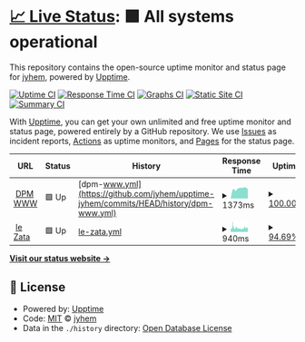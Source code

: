 # [📈 Live Status](https://demo.upptime.js.org): <!--live status--> **🟩 All systems operational**

This repository contains the open-source uptime monitor and status page for [jyhem](https://demo.upptime.js.org), powered by [Upptime](https://github.com/upptime/upptime).

[![Uptime CI](https://github.com/jyhem/upptime-jyhem/workflows/Uptime%20CI/badge.svg)](https://github.com/jyhem/upptime-jyhem/actions?query=workflow%3A%22Uptime+CI%22)
[![Response Time CI](https://github.com/jyhem/upptime-jyhem/workflows/Response%20Time%20CI/badge.svg)](https://github.com/jyhem/upptime-jyhem/actions?query=workflow%3A%22Response+Time+CI%22)
[![Graphs CI](https://github.com/jyhem/upptime-jyhem/workflows/Graphs%20CI/badge.svg)](https://github.com/jyhem/upptime-jyhem/actions?query=workflow%3A%22Graphs+CI%22)
[![Static Site CI](https://github.com/jyhem/upptime-jyhem/workflows/Static%20Site%20CI/badge.svg)](https://github.com/jyhem/upptime-jyhem/actions?query=workflow%3A%22Static+Site+CI%22)
[![Summary CI](https://github.com/jyhem/upptime-jyhem/workflows/Summary%20CI/badge.svg)](https://github.com/jyhem/upptime-jyhem/actions?query=workflow%3A%22Summary+CI%22)

With [Upptime](https://upptime.js.org), you can get your own unlimited and free uptime monitor and status page, powered entirely by a GitHub repository. We use [Issues](https://github.com/jyhem/upptime-jyhem/issues) as incident reports, [Actions](https://github.com/jyhem/upptime-jyhem/actions) as uptime monitors, and [Pages](https://demo.upptime.js.org) for the status page.

<!--start: status pages-->
<!-- This summary is generated by Upptime (https://github.com/upptime/upptime) -->
<!-- Do not edit this manually, your changes will be overwritten -->
<!-- prettier-ignore -->
| URL | Status | History | Response Time | Uptime |
| --- | ------ | ------- | ------------- | ------ |
| <img alt="" src="https://icons.duckduckgo.com/ip3/dpm.univ-grenoble-alpes.fr.ico" height="13"> [DPM WWW](https://dpm.univ-grenoble-alpes.fr) | 🟩 Up | [dpm-www.yml](https://github.com/jyhem/upptime-jyhem/commits/HEAD/history/dpm-www.yml) | <details><summary><img alt="Response time graph" src="./graphs/dpm-www/response-time-week.png" height="20"> 1373ms</summary><br><a href="https://jyhem.github.io/upptime-jyhem/history/dpm-www"><img alt="Response time 1194" src="https://img.shields.io/endpoint?url=https%3A%2F%2Fraw.githubusercontent.com%2Fjyhem%2Fupptime-jyhem%2FHEAD%2Fapi%2Fdpm-www%2Fresponse-time.json"></a><br><a href="https://jyhem.github.io/upptime-jyhem/history/dpm-www"><img alt="24-hour response time 1300" src="https://img.shields.io/endpoint?url=https%3A%2F%2Fraw.githubusercontent.com%2Fjyhem%2Fupptime-jyhem%2FHEAD%2Fapi%2Fdpm-www%2Fresponse-time-day.json"></a><br><a href="https://jyhem.github.io/upptime-jyhem/history/dpm-www"><img alt="7-day response time 1373" src="https://img.shields.io/endpoint?url=https%3A%2F%2Fraw.githubusercontent.com%2Fjyhem%2Fupptime-jyhem%2FHEAD%2Fapi%2Fdpm-www%2Fresponse-time-week.json"></a><br><a href="https://jyhem.github.io/upptime-jyhem/history/dpm-www"><img alt="30-day response time 1292" src="https://img.shields.io/endpoint?url=https%3A%2F%2Fraw.githubusercontent.com%2Fjyhem%2Fupptime-jyhem%2FHEAD%2Fapi%2Fdpm-www%2Fresponse-time-month.json"></a><br><a href="https://jyhem.github.io/upptime-jyhem/history/dpm-www"><img alt="1-year response time 1203" src="https://img.shields.io/endpoint?url=https%3A%2F%2Fraw.githubusercontent.com%2Fjyhem%2Fupptime-jyhem%2FHEAD%2Fapi%2Fdpm-www%2Fresponse-time-year.json"></a></details> | <details><summary><a href="https://jyhem.github.io/upptime-jyhem/history/dpm-www">100.00%</a></summary><a href="https://jyhem.github.io/upptime-jyhem/history/dpm-www"><img alt="All-time uptime 99.92%" src="https://img.shields.io/endpoint?url=https%3A%2F%2Fraw.githubusercontent.com%2Fjyhem%2Fupptime-jyhem%2FHEAD%2Fapi%2Fdpm-www%2Fuptime.json"></a><br><a href="https://jyhem.github.io/upptime-jyhem/history/dpm-www"><img alt="24-hour uptime 100.00%" src="https://img.shields.io/endpoint?url=https%3A%2F%2Fraw.githubusercontent.com%2Fjyhem%2Fupptime-jyhem%2FHEAD%2Fapi%2Fdpm-www%2Fuptime-day.json"></a><br><a href="https://jyhem.github.io/upptime-jyhem/history/dpm-www"><img alt="7-day uptime 100.00%" src="https://img.shields.io/endpoint?url=https%3A%2F%2Fraw.githubusercontent.com%2Fjyhem%2Fupptime-jyhem%2FHEAD%2Fapi%2Fdpm-www%2Fuptime-week.json"></a><br><a href="https://jyhem.github.io/upptime-jyhem/history/dpm-www"><img alt="30-day uptime 99.90%" src="https://img.shields.io/endpoint?url=https%3A%2F%2Fraw.githubusercontent.com%2Fjyhem%2Fupptime-jyhem%2FHEAD%2Fapi%2Fdpm-www%2Fuptime-month.json"></a><br><a href="https://jyhem.github.io/upptime-jyhem/history/dpm-www"><img alt="1-year uptime 99.88%" src="https://img.shields.io/endpoint?url=https%3A%2F%2Fraw.githubusercontent.com%2Fjyhem%2Fupptime-jyhem%2FHEAD%2Fapi%2Fdpm-www%2Fuptime-year.json"></a></details>
| <img alt="" src="https://icons.duckduckgo.com/ip3/zata.free.fr.ico" height="13"> [le Zata](http://zata.free.fr) | 🟩 Up | [le-zata.yml](https://github.com/jyhem/upptime-jyhem/commits/HEAD/history/le-zata.yml) | <details><summary><img alt="Response time graph" src="./graphs/le-zata/response-time-week.png" height="20"> 940ms</summary><br><a href="https://jyhem.github.io/upptime-jyhem/history/le-zata"><img alt="Response time 973" src="https://img.shields.io/endpoint?url=https%3A%2F%2Fraw.githubusercontent.com%2Fjyhem%2Fupptime-jyhem%2FHEAD%2Fapi%2Fle-zata%2Fresponse-time.json"></a><br><a href="https://jyhem.github.io/upptime-jyhem/history/le-zata"><img alt="24-hour response time 983" src="https://img.shields.io/endpoint?url=https%3A%2F%2Fraw.githubusercontent.com%2Fjyhem%2Fupptime-jyhem%2FHEAD%2Fapi%2Fle-zata%2Fresponse-time-day.json"></a><br><a href="https://jyhem.github.io/upptime-jyhem/history/le-zata"><img alt="7-day response time 940" src="https://img.shields.io/endpoint?url=https%3A%2F%2Fraw.githubusercontent.com%2Fjyhem%2Fupptime-jyhem%2FHEAD%2Fapi%2Fle-zata%2Fresponse-time-week.json"></a><br><a href="https://jyhem.github.io/upptime-jyhem/history/le-zata"><img alt="30-day response time 906" src="https://img.shields.io/endpoint?url=https%3A%2F%2Fraw.githubusercontent.com%2Fjyhem%2Fupptime-jyhem%2FHEAD%2Fapi%2Fle-zata%2Fresponse-time-month.json"></a><br><a href="https://jyhem.github.io/upptime-jyhem/history/le-zata"><img alt="1-year response time 985" src="https://img.shields.io/endpoint?url=https%3A%2F%2Fraw.githubusercontent.com%2Fjyhem%2Fupptime-jyhem%2FHEAD%2Fapi%2Fle-zata%2Fresponse-time-year.json"></a></details> | <details><summary><a href="https://jyhem.github.io/upptime-jyhem/history/le-zata">94.69%</a></summary><a href="https://jyhem.github.io/upptime-jyhem/history/le-zata"><img alt="All-time uptime 99.85%" src="https://img.shields.io/endpoint?url=https%3A%2F%2Fraw.githubusercontent.com%2Fjyhem%2Fupptime-jyhem%2FHEAD%2Fapi%2Fle-zata%2Fuptime.json"></a><br><a href="https://jyhem.github.io/upptime-jyhem/history/le-zata"><img alt="24-hour uptime 88.98%" src="https://img.shields.io/endpoint?url=https%3A%2F%2Fraw.githubusercontent.com%2Fjyhem%2Fupptime-jyhem%2FHEAD%2Fapi%2Fle-zata%2Fuptime-day.json"></a><br><a href="https://jyhem.github.io/upptime-jyhem/history/le-zata"><img alt="7-day uptime 94.69%" src="https://img.shields.io/endpoint?url=https%3A%2F%2Fraw.githubusercontent.com%2Fjyhem%2Fupptime-jyhem%2FHEAD%2Fapi%2Fle-zata%2Fuptime-week.json"></a><br><a href="https://jyhem.github.io/upptime-jyhem/history/le-zata"><img alt="30-day uptime 95.05%" src="https://img.shields.io/endpoint?url=https%3A%2F%2Fraw.githubusercontent.com%2Fjyhem%2Fupptime-jyhem%2FHEAD%2Fapi%2Fle-zata%2Fuptime-month.json"></a><br><a href="https://jyhem.github.io/upptime-jyhem/history/le-zata"><img alt="1-year uptime 99.39%" src="https://img.shields.io/endpoint?url=https%3A%2F%2Fraw.githubusercontent.com%2Fjyhem%2Fupptime-jyhem%2FHEAD%2Fapi%2Fle-zata%2Fuptime-year.json"></a></details>

<!--end: status pages-->

[**Visit our status website →**](https://demo.upptime.js.org)

## 📄 License

- Powered by: [Upptime](https://github.com/upptime/upptime)
- Code: [MIT](./LICENSE) © [jyhem](https://demo.upptime.js.org)
- Data in the `./history` directory: [Open Database License](https://opendatacommons.org/licenses/odbl/1-0/)
